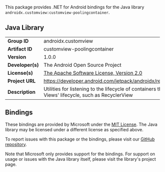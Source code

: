 This package provides .NET for Android bindings for the Java library `androidx.customview:customview-poolingcontainer`.

## Java Library

| | |
|-|-|
| **Group ID** | androidx.customview |
| **Artifact ID** | customview-poolingcontainer |
| **Version** | 1.0.0 |
| **Developer(s)** | The Android Open Source Project |
| **License(s)** | [The Apache Software License, Version 2.0](http://www.apache.org/licenses/LICENSE-2.0.txt) |
| **Project URL** | https://developer.android.com/jetpack/androidx/releases/customview#1.0.0 |
| **Description** | Utilities for listening to the lifecycle of containers that manage their child Views&#x27; lifecycle, such as RecyclerView |

## Bindings

These bindings are provided by Microsoft under the [MIT License](https://opensource.org/licenses/MIT). The Java
library may be licensed under a different license as specified above.

To report issues with this package or the bindings, please visit our [GitHub repository](https://aka.ms/android-libraries).

Note that Microsoft only provides support for the bindings. For support on
usage or issues with the Java library itself, please visit the library's project page.
